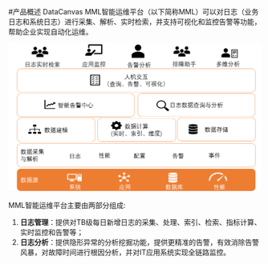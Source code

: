 #产品概述
DataCanvas MML智能运维平台（以下简称MML）可以对日志（业务日志和系统日志）进行采集、解析、实时检索，并支持可视化和监控告警等功能，帮助企业实现自动化运维。

![](white_paper/assets/产品概述1.png)

MML智能运维平台主要由两部分组成:
1. **日志管理**：提供对TB级每日新增日志的采集、处理、索引、检索、指标计算、实时监控和告警等；
2. **日志分析**：提供隐形异常的分析挖掘功能，提供更精准的告警，有效消除告警风暴，对故障时间进行根因分析，并对IT应用系统实现全链路监控。

